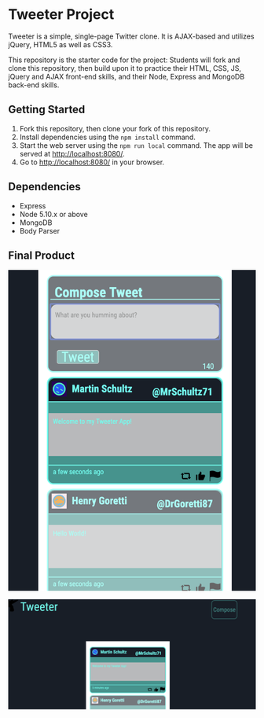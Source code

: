 # Tweeter Project

Tweeter is a simple, single-page Twitter clone. It is AJAX-based and utilizes jQuery, HTML5 as well as CSS3.


This repository is the starter code for the project: Students will fork and clone this repository, then build upon it to practice their HTML, CSS, JS, jQuery and AJAX front-end skills, and their Node, Express and MongoDB back-end skills.

## Getting Started

1. Fork this repository, then clone your fork of this repository.
2. Install dependencies using the `npm install` command.
3. Start the web server using the `npm run local` command. The app will be served at <http://localhost:8080/>.
4. Go to <http://localhost:8080/> in your browser.

## Dependencies

- Express
- Node 5.10.x or above
- MongoDB
- Body Parser

## Final Product



![Tweet feed with hover activated over existing article](https://github.com/Liamhetherington/tweeter/blob/master/docs/tweet-hover.png?raw=true)

![Tweeter nav bar with hover activated on new tweet form](https://github.com/Liamhetherington/tweeter/blob/master/docs/tweet-navbar-hover.png?raw=trues)

